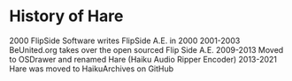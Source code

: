 History of Hare
====


2000 FlipSide Software writes FlipSide A.E. in 2000
2001-2003 BeUnited.org takes over the open sourced Flip Side A.E.
2009-2013 Moved to OSDrawer and renamed Hare (Haiku Audio Ripper Encoder)
2013-2021 Hare was moved to HaikuArchives on GitHub


